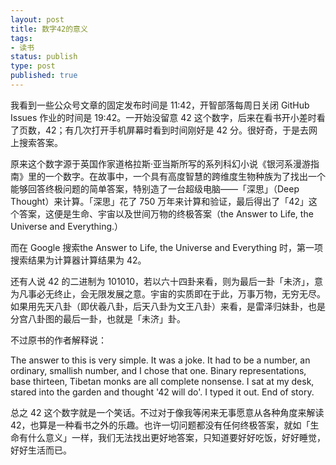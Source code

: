 ```yaml
---
layout: post
title: 数字42的意义
tags: 
- 读书
status: publish
type: post
published: true
---
```


我看到一些公众号文章的固定发布时间是 11:42，开智部落每周日关闭 GitHub Issues 作业的时间是 19:42。一开始没留意 42 这个数字，后来在看书开小差时看了页数，42；有几次打开手机屏幕时看到时间刚好是 42 分。很好奇，于是去网上搜索答案。
  
原来这个数字源于英国作家道格拉斯·亚当斯所写的系列科幻小说《银河系漫游指南》里的一个数字。在故事中，一个具有高度智慧的跨维度生物种族为了找出一个能够回答终极问题的简单答案，特别造了一台超级电脑——「深思」（Deep Thought）来计算。「深思」花了 750 万年来计算和验证，最后得出了「42」这个答案，这便是生命、宇宙以及世间万物的终极答案（the Answer to Life, the Universe and Everything.） 

而在 Google 搜索the Answer to Life, the Universe and Everything 时，第一项搜索结果为计算器计算结果为 42。


还有人说 42 的二进制为 101010，若以六十四卦来看，则为最后一卦「未济」，意为凡事必无终止，会无限发展之意。宇宙的实质即在于此，万事万物，无穷无尽。如果用先天八卦（即伏羲八卦，后天八卦为文王八卦）来看，是雷泽归妹卦，也是分宫八卦图的最后一卦，也就是「未济」卦。

不过原书的作者解释说：

The answer to this is very simple. It was a joke. It had to be a number, an ordinary, smallish number, and I chose that one. Binary representations, base thirteen, Tibetan monks are all complete nonsense. I sat at my desk, stared into the garden and thought '42 will do'. I typed it out. End of story.

总之 42 这个数字就是一个笑话。不过对于像我等闲来无事愿意从各种角度来解读42，也算是一种看书之外的乐趣。也许一切问题都没有任何终极答案，就如「生命有什么意义」一样，我们无法找出更好地答案，只知道要好好吃饭，好好睡觉，好好生活而已。
